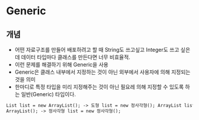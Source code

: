 # Generic

## 개념

- 어떤 자료구조를 만들어 배포하려고 할 때 String도 쓰고싶고 Integer도 쓰고 싶은데 데이터 타입마다 클래스를 만든다면 너무 비효율적.
- 이런 문제를 해결하기 위해 Generic을 사용
- Generic은 클래스 내부에서 지정하는 것이 아닌 외부에서 사용자에 의해 지정되는 것을 의미
- 한마디로 특정 타입을 미리 지정해주는 것이 아닌 필요레 의해 지정할 수 있도록 하는 일반(Generic) 타입이다.

```html
List list = new ArrayList(); -> 도형 list = new 정사각형(); ArrayList list = new
ArrayList(); -> 정사각형 list = new 정사각형();
```
